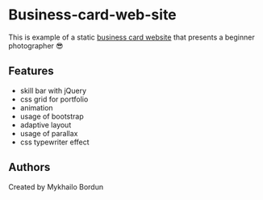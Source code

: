 # Business-card-web-site

This is example of a static [business card website](https://maxpayne5100.github.io/Business-card-web-site) that presents a beginner photographer 😎

## Features
* skill bar with jQuery
* css grid for portfolio
* animation
* usage of bootstrap
* adaptive layout
* usage of parallax
* css typewriter effect

## Authors
Created by Mykhailo Bordun
